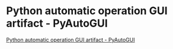 # Python automatic operation GUI artifact - PyAutoGUI
[Python automatic operation GUI artifact - PyAutoGUI](https://aiwithcloud.com/2022/09/19/python_automatic_operation_gui_artifact___pyautogui/)